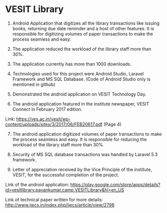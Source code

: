 #   VESIT Library
1. Android Application that digitizes all the library transactions like issuing books, returning due date reminder and a host of other features. It is responsible for digitizing volumes of paper transactions to make the process seamless and easy. 

2. The application reduced the workload of the library staff more than 30%.

3. The application currently has more than 1000 downloads.

4. Technologies used for this project were Android Studio, Laravel Framework and MS SQL Database. (Code of Android Studio only is mentioned in github)

5. Demonstrated the android application on VESIT Technology Day.

6. The android application featured in the institute newspaper, VESIT Connect in February 2017 edition.

Link:
https://ves.ac.in/vesit/wp-content/uploads/sites/3/2017/06/FEB20617.pdf  (Page 4)

7. The android application digitized volumes of paper transactions to make the process seamless and easy. It is responsible for reducing the workload of the library staff more than 30%.

8. Security of MS SQL database transactions was handled by Laravel 5.3 framework.

9. Letter of appreciation received by the Vice Principle of the institute, VESIT, for the successful completion of the project.


Link of the android application:
https://play.google.com/store/apps/details?id=vesitlibrary.pavankumar.camp.VESITLibrary&hl=en_US

Link of technical paper written for more details:
http://www.ijecs.in/index.php/ijecs/article/view/2798
